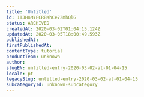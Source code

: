 ```yaml
---
title: 'Untitled'
id: 1TJHnMYFCRBKhCe7ZmhQlG
status: ARCHIVED
createdAt: 2020-03-02T01:04:15.124Z
updatedAt: 2020-03-05T18:00:49.593Z
publishedAt: 
firstPublishedAt: 
contentType: tutorial
productTeam: unknown
author: 
slugEN: untitled-entry-2020-03-02-at-01-04-15
locale: pt
legacySlug: untitled-entry-2020-03-02-at-01-04-15
subcategoryId: unknown-subcategory
---
```



